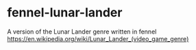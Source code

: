 # fennel-lunar-lander
A version of the Lunar Lander genre written in fennel https://en.wikipedia.org/wiki/Lunar_Lander_(video_game_genre)

